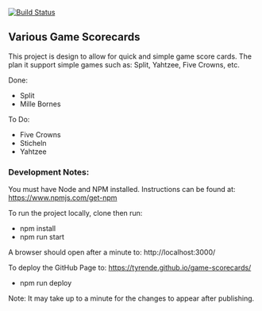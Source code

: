 [![Build Status](https://travis-ci.com/TyrenDe/game-scorecards.svg?branch=master)](https://travis-ci.com/TyrenDe/game-scorecards)

## Various Game Scorecards

This project is design to allow for quick and simple game score cards.  The plan it support simple games such as: Split, Yahtzee, Five Crowns, etc.

Done:
* Split
* Mille Bornes

To Do:
* Five Crowns
* Sticheln
* Yahtzee

### Development Notes:

You must have Node and NPM installed. Instructions can be found at: https://www.npmjs.com/get-npm

To run the project locally, clone then run:
 * npm install
 * npm run start

A browser should open after a minute to: http://localhost:3000/

To deploy the GitHub Page to: https://tyrende.github.io/game-scorecards/
 * npm run deploy

Note: It may take up to a minute for the changes to appear after publishing.